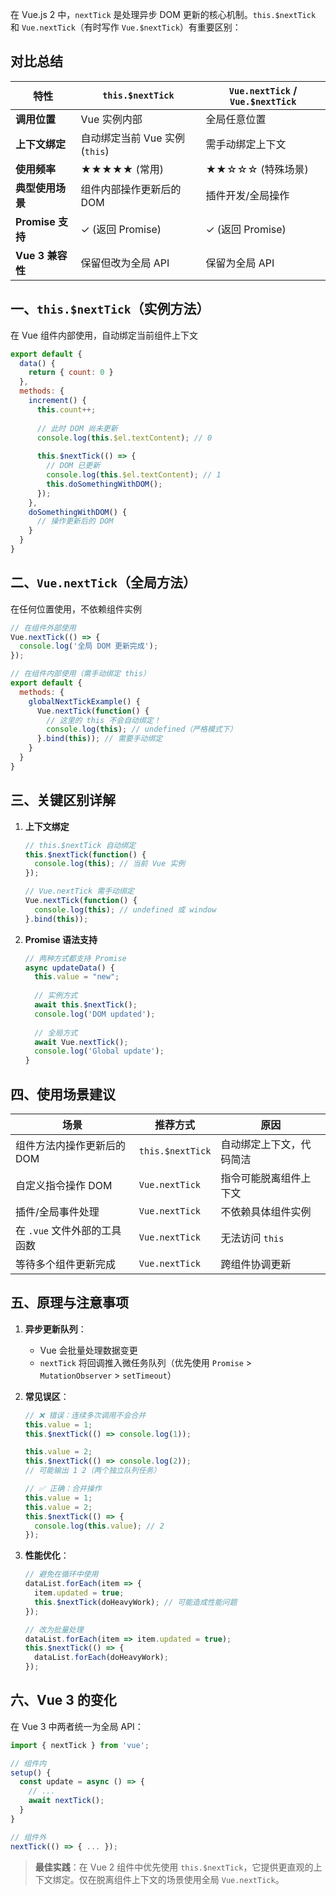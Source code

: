 在 Vue.js 2 中，`nextTick` 是处理异步 DOM 更新的核心机制。`this.$nextTick` 和 `Vue.nextTick`（有时写作 `Vue.$nextTick`）有重要区别：

## 对比总结
| 特性             | `this.$nextTick`               | `Vue.nextTick` / `Vue.$nextTick` |
| ---------------- | ------------------------------ | -------------------------------- |
| **调用位置**     | Vue 实例内部                   | 全局任意位置                     |
| **上下文绑定**   | 自动绑定当前 Vue 实例 (`this`) | 需手动绑定上下文                 |
| **使用频率**     | ★★★★★ (常用)                   | ★★☆☆☆ (特殊场景)                 |
| **典型使用场景** | 组件内部操作更新后的 DOM       | 插件开发/全局操作                |
| **Promise 支持** | ✓ (返回 Promise)               | ✓ (返回 Promise)                 |
| **Vue 3 兼容性** | 保留但改为全局 API             | 保留为全局 API                   |

## 一、`this.$nextTick`（实例方法）
在 Vue 组件内部使用，自动绑定当前组件上下文

```javascript
export default {
  data() {
    return { count: 0 }
  },
  methods: {
    increment() {
      this.count++;
      
      // 此时 DOM 尚未更新
      console.log(this.$el.textContent); // 0
      
      this.$nextTick(() => {
        // DOM 已更新
        console.log(this.$el.textContent); // 1
        this.doSomethingWithDOM();
      });
    },
    doSomethingWithDOM() {
      // 操作更新后的 DOM
    }
  }
}
```

## 二、`Vue.nextTick`（全局方法）
在任何位置使用，不依赖组件实例

```javascript
// 在组件外部使用
Vue.nextTick(() => {
  console.log('全局 DOM 更新完成');
});

// 在组件内部使用（需手动绑定 this）
export default {
  methods: {
    globalNextTickExample() {
      Vue.nextTick(function() {
        // 这里的 this 不会自动绑定！
        console.log(this); // undefined（严格模式下）
      }.bind(this)); // 需要手动绑定
    }
  }
}
```

## 三、关键区别详解

1. **上下文绑定**
   ```javascript
   // this.$nextTick 自动绑定
   this.$nextTick(function() {
     console.log(this); // 当前 Vue 实例
   });
   
   // Vue.nextTick 需手动绑定
   Vue.nextTick(function() {
     console.log(this); // undefined 或 window
   }.bind(this));
   ```

2. **Promise 语法支持**
   ```javascript
   // 两种方式都支持 Promise
   async updateData() {
     this.value = "new";
     
     // 实例方式
     await this.$nextTick();
     console.log('DOM updated');
     
     // 全局方式
     await Vue.nextTick();
     console.log('Global update');
   }
   ```

## 四、使用场景建议

| 场景                         | 推荐方式         | 原因                     |
| ---------------------------- | ---------------- | ------------------------ |
| 组件方法内操作更新后的 DOM   | `this.$nextTick` | 自动绑定上下文，代码简洁 |
| 自定义指令操作 DOM           | `Vue.nextTick`   | 指令可能脱离组件上下文   |
| 插件/全局事件处理            | `Vue.nextTick`   | 不依赖具体组件实例       |
| 在 `.vue` 文件外部的工具函数 | `Vue.nextTick`   | 无法访问 `this`          |
| 等待多个组件更新完成         | `Vue.nextTick`   | 跨组件协调更新           |

## 五、原理与注意事项
1. **异步更新队列**：
   - Vue 会批量处理数据变更
   - `nextTick` 将回调推入微任务队列（优先使用 `Promise` > `MutationObserver` > `setTimeout`）

2. **常见误区**：
   ```javascript
   // ❌ 错误：连续多次调用不会合并
   this.value = 1;
   this.$nextTick(() => console.log(1));
   
   this.value = 2;
   this.$nextTick(() => console.log(2)); 
   // 可能输出 1 2（两个独立队列任务）
   
   // ✅ 正确：合并操作
   this.value = 1;
   this.value = 2;
   this.$nextTick(() => {
     console.log(this.value); // 2
   });
   ```

3. **性能优化**：
   ```javascript
   // 避免在循环中使用
   dataList.forEach(item => {
     item.updated = true;
     this.$nextTick(doHeavyWork); // 可能造成性能问题
   });
   
   // 改为批量处理
   dataList.forEach(item => item.updated = true);
   this.$nextTick(() => {
     dataList.forEach(doHeavyWork);
   });
   ```

## 六、Vue 3 的变化

在 Vue 3 中两者统一为全局 API：
```javascript
import { nextTick } from 'vue';

// 组件内
setup() {
  const update = async () => {
    // ...
    await nextTick();
  }
}

// 组件外
nextTick(() => { ... });
```

> **最佳实践**：在 Vue 2 组件中优先使用 `this.$nextTick`，它提供更直观的上下文绑定。仅在脱离组件上下文的场景使用全局 `Vue.nextTick`。